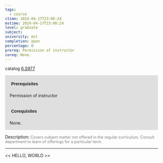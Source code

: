 ```yaml
---
tags:
  - course
ctime: 2024-04-17T23:06:24
mstime: 2024-04-17T23:06:24
level: graduate
subject: 
university: mit
completion: open
percentage: 0
prereq: Permission of instructor
coreq: None.
---
```


catalog [6.S977](http://student.mit.edu/catalog/m6e.html#6.S977)

<span style="display: block; padding: 15px; background-color: rgb(100, 100, 100, 0.2);"><font id="m_prereq3572_0" style="display: block; font-family: Arial, sans-serif; font-weight: bold; padding: 5px">Prerequisites</font><br><span id="prereq3572_0">Permission of instructor</span></span>
<span style="display: block; padding: 15px; background-color: rgb(100, 100, 100, 0.2);"><font id="m_coreq3572_0" style="display: block; font-family: Arial, sans-serif; font-weight: bold; padding: 5px">Corequisites</font><br><span id="coreq3572_0">None.</span></span>

<font style="">Description:</font>
<font style="color: grey; font-size: 0.8rem;">Covers subject matter not offered in the regular curriculum. Consult department to learn of offerings for a particular term.</font>



---

<< HELLO, WORLD >>
